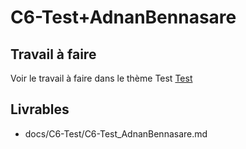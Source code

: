 
# C6-Test+AdnanBennasare

## Travail à faire
Voir le travail à faire dans le thème Test
[Test](https://github.com/solicoders/evaluation/issues/10)

## Livrables
- docs/C6-Test/C6-Test_AdnanBennasare.md 
 
